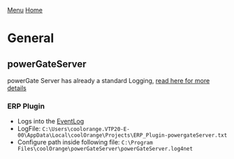 [Menu](../README.md) [Home](./home.md)
# General

## powerGateServer

powerGate Server has already a standard Logging, [read here for more details](https://www.coolorange.com/wiki/doku.php?id=powergateserver:logging)

### ERP Plugin

+ Logs into the [EventLog](https://www.coolorange.com/wiki/doku.php?id=powergateserver:logging)
+ LogFile: `C:\Users\coolorange.VTP20-E-00\AppData\Local\coolOrange\Projects\ERP_Plugin-powergateServer.txt`
+ Configure path inside following file: `C:\Program Files\coolOrange\powerGateServer\powerGateServer.log4net`


